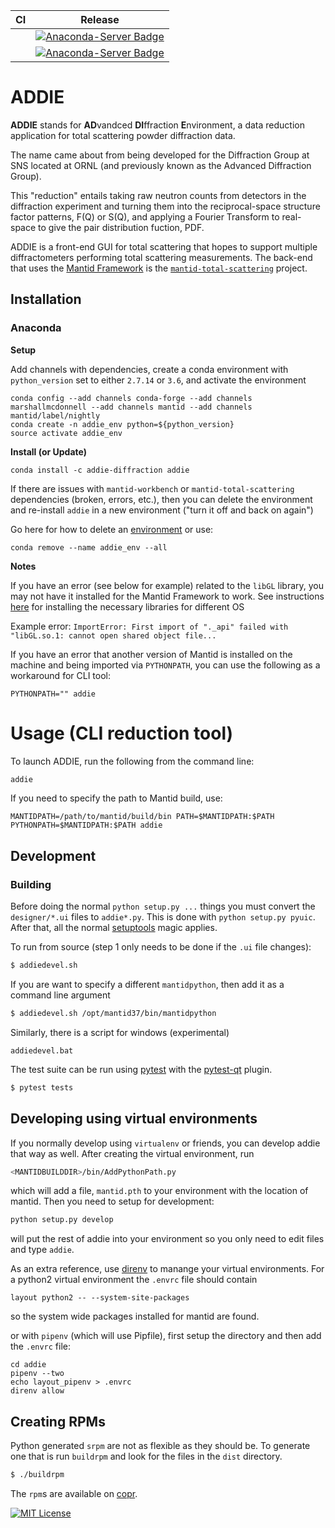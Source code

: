 | CI     | Release |
|--------|---------|
|  | [![Anaconda-Server Badge](https://anaconda.org/addie-diffraction/addie/badges/version.svg)](https://anaconda.org/addie-diffraction/addie) | 
|  | [![Anaconda-Server Badge](https://anaconda.org/addie-diffraction/addie/badges/platforms.svg)](https://anaconda.org/addie-diffraction/addie) | 

ADDIE
======

**ADDIE** stands for **AD**vandced **DI**ffraction **E**nvironment, a data reduction application for total scattering powder diffraction data. 

The name came about from being developed for the Diffraction Group at SNS located at ORNL (and previously known as the Advanced Diffraction Group).

This "reduction" entails taking raw neutron counts from detectors in the diffraction experiment and turning them into the reciprocal-space structure factor patterns, F(Q) or S(Q), and applying a Fourier Transform to real-space to give the pair distribution fuction, PDF.

ADDIE is a front-end GUI for total scattering that hopes to support multiple diffractometers performing total scattering measurements. The back-end that uses the [Mantid Framework](https://docs.mantidproject.org/nightly/) is the [`mantid-total-scattering`](https://github.com/marshallmcdonnell/mantid_total_scattering) project.

Installation
------------

### Anaconda

**Setup** 

Add channels with dependencies, create a conda environment with `python_version` set to either `2.7.14` or `3.6`, and activate the environment

```
conda config --add channels conda-forge --add channels marshallmcdonnell --add channels mantid --add channels mantid/label/nightly
conda create -n addie_env python=${python_version}
source activate addie_env
```

**Install (or Update)**

```
conda install -c addie-diffraction addie 
```

If there are issues with `mantid-workbench` or `mantid-total-scattering`  dependencies (broken, errors, etc.), then you can delete the environment and re-install `addie` in a new environment ("turn it off and back on again")

Go here for how to delete an [environment](https://docs.conda.io/projects/conda/en/latest/user-guide/tasks/manage-environments.html#removing-an-environment) or use:

```
conda remove --name addie_env --all
```

**Notes**

If you have an error (see below for example) related to the `libGL` library, you may not have it installed for the Mantid Framework to work. See instructions [here](https://github.com/mantidproject/conda-recipes/#gl-and-glu-libs) for installing the necessary libraries for different OS

Example error:
`ImportError: First import of "._api" failed with "libGL.so.1: cannot open shared object file...`

If you have an error that another version of Mantid is installed on the machine and being imported via `PYTHONPATH`, you can use the following as a workaround for CLI tool:

```
PYTHONPATH="" addie
```

# Usage (CLI reduction tool)

To launch ADDIE, run the following from the command line:

```bash
addie
```

If you need to specify the path to Mantid build, use:
```
MANTIDPATH=/path/to/mantid/build/bin PATH=$MANTIDPATH:$PATH PYTHONPATH=$MANTIDPATH:$PATH addie
```


Development
------------

### Building

Before doing the normal `python setup.py ...` things you must convert the
`designer/*.ui` files to `addie*.py`. This is done with
`python setup.py pyuic`. After that, all the normal
[setuptools](https://pythonhosted.org/setuptools/setuptools.html) magic applies.

To run from source (step 1 only needs to be done if the `.ui` file changes):
```bash
$ addiedevel.sh
```
If you are want to specify a different `mantidpython`, then add it as
a command line argument
```bash
$ addiedevel.sh /opt/mantid37/bin/mantidpython
```

Similarly, there is a script for windows (experimental)
```
addiedevel.bat
```

The test suite can be run using [pytest](https://docs.pytest.org/en/latest/)
with the [pytest-qt](https://pytest-qt.readthedocs.io/en/latest/) plugin.
```bash
$ pytest tests
```


Developing using virtual environments
-------------------------------------

If you normally develop using `virtualenv` or friends, you can develop
addie that way as well. After creating the virtual environment, run

```bash
<MANTIDBUILDDIR>/bin/AddPythonPath.py
```

which will add a file, `mantid.pth` to your environment with the
location of mantid. Then you need to setup for development: 

```bash
python setup.py develop
```

will put the rest of addie into your environment so you only need to
edit files and type `addie`.

As an extra reference, use [direnv](https://github.com/direnv/direnv)
to manange your virtual environments. For a python2 virtual
environment the `.envrc` file should contain
```
layout python2 -- --system-site-packages
```
so the system wide packages installed for mantid are found.

or with `pipenv` (which will use Pipfile), first setup the directory and then add the `.envrc` file:
```
cd addie
pipenv --two
echo layout_pipenv > .envrc
direnv allow
```

Creating RPMs
-------------

Python generated `srpm` are not as flexible as they should be. To
generate one that is run `buildrpm` and look for the files in the
`dist` directory.
```bash
$ ./buildrpm
```
 The `rpm`s are available on
[copr](https://copr.fedorainfracloud.org/coprs/peterfpeterson/addie/).


[![MIT License](https://img.shields.io/badge/license-MIT-blue.svg)](http://opensource.org/licenses/MIT)
